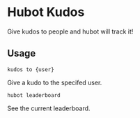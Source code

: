 # Hubot Kudos

Give kudos to people and hubot will track it!

## Usage

    kudos to {user}

Give a kudo to the specifed user.

    hubot leaderboard

See the current leaderboard.
